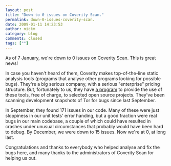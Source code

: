 ```yaml
---
layout: post
title: "Down to 0 issues on Coverity Scan."
permalink: down-0-issues-coverity-scan.
date: 2009-01-11 14:23:53
author: nickm
category: blog
comments: closed
tags: [""]
---
```


As of 7 January, we're down to 0 issues on Coverity Scan. This is great news!

In case you haven't heard of them, Coverity makes top-of-the-line static analysis tools (programs that analyse other programs looking for possible bugs). They're a big serious company, with a serious "enterprise" pricing structure. But, fortunately to us, they have [a program](http://scan.coverity.com/) to provide the use of these tools, free of charge, to selected open source projects. They've been scanning development snapshots of Tor for bugs since last September.

In September, they found 171 issues in our code. Many of these were just sloppiness in our unit tests' error handing, but a good fraction were real bugs in our main codebase, a couple of which could have resulted in crashes under unusual circumstances that probably would have been hard to debug. By December, we were down to 15 issues. Now we're at 0, at long last.

<!-- more -->

Congratulations and thanks to everybody who helped analyse and fix the bugs here, and many thanks to the administrators of Coverity Scan for helping us out.
